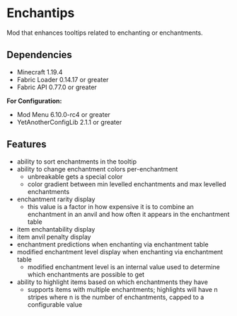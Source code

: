 # Enchantips
Mod that enhances tooltips related to enchanting or enchantments.

## Dependencies
+ Minecraft 1.19.4
+ Fabric Loader 0.14.17 or greater
+ Fabric API 0.77.0 or greater

**For Configuration:**
+ Mod Menu 6.10.0-rc4 or greater
+ YetAnotherConfigLib 2.1.1 or greater

## Features
+ ability to sort enchantments in the tooltip
+ ability to change enchantment colors per-enchantment
  + unbreakable gets a special color
  + color gradient between min levelled enchantments and max levelled enchantments
+ enchantment rarity display
  + this value is a factor in how expensive it is to combine an enchantment in an anvil and how often it appears in the enchantment table
+ item enchantability display
+ item anvil penalty display
+ enchantment predictions when enchanting via enchantment table
+ modified enchantment level display when enchanting via enchantment table
  + modified enchantment level is an internal value used to determine which enchantments are possible to get
+ ability to highlight items based on which enchantments they have
  + supports items with multiple enchantments; highlights will have n stripes where n is the number of enchantments, capped to a configurable value
